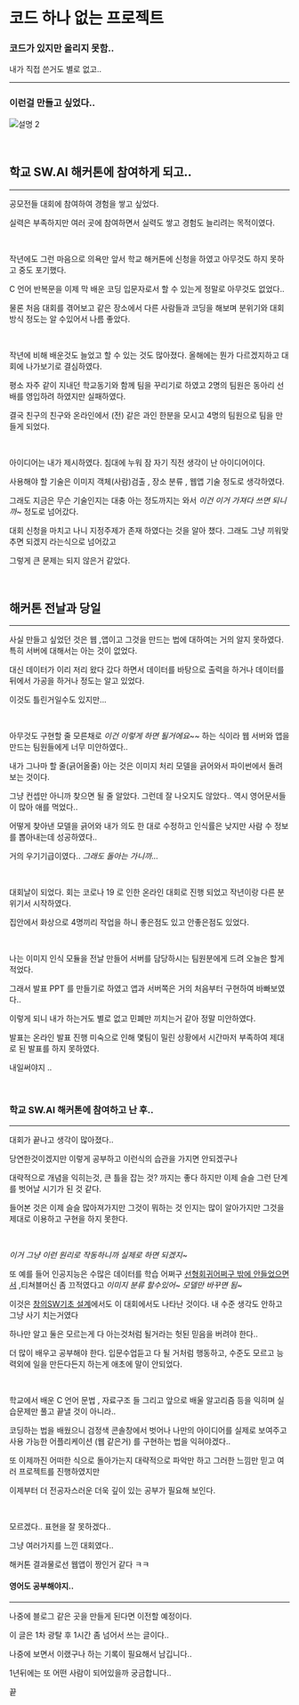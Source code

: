# 코드 하나 없는 프로젝트

### 코드가 있지만 올리지 못함.. 

내가 직접 쓴거도 별로 없고..

<hr>

### 이런걸 만들고 싶었다..
![설명 2](https://user-images.githubusercontent.com/53388557/86371501-e7146080-bcbb-11ea-80c1-efb4329a2380.png)

<br>

## 학교 SW.AI 해커톤에 참여하게 되고..
<hr>

 공모전들 대회에 참여하여 경험을 쌓고 싶었다.

실력은 부족하지만 여러 곳에 참여하면서 실력도 쌓고 경험도 늘리려는 목적이였다.

<br>

 작년에도 그런 마음으로 의욕만 앞서 학교 해커톤에 신청을 하였고 아무것도 하지 못하고 중도 포기했다.

C 언어 반복문을 이제 막 배운 코딩 입문자로서 할 수 있는게 정말로 아무것도 없었다.. 

물론 처음 대회를 겪어보고 같은 장소에서 다른 사람들과 코딩을 해보며 분위기와 대회방식 정도는 알 수있어서 나름 좋았다.

<br>

 작년에 비해 배운것도 늘었고 할 수 있는 것도 많아졌다. 올해에는 뭔가 다르겠지하고 대회에 나가보기로 결심하였다.

평소 자주 같이 지내던 학교동기와 함께 팀을 꾸리기로 하였고 2명의 팀원은 동아리 선배를 영입하려 하였지만 실패하였다.

결국 친구의 친구와 온라인에서 (전) 같은 과인 한분을 모시고 4명의 팀원으로 팀을 만들게 되었다.

<br>

 아이디어는 내가 제시하였다. 침대에 누워 잠 자기 직전 생각이 난 아이디어이다. 

사용해야 할 기술은 이미지 객체(사람)검출 , 장소 분류 , 웹앱 기술 정도로 생각하였다.

그래도 지금은 무슨 기술인지는 대충 아는 정도까지는 와서 *이건 이거 가져다 쓰면 되니까~* 정도로 넘어갔다.

대회 신청을 마치고 나니 지정주제가 존재 하였다는 것을 알아 챘다. 그래도 그냥 끼워맞추면 되겠지 라는식으로 넘어갔고 

그렇게 큰 문제는 되지 않은거 같았다.

<br>

## 해커톤 전날과 당일
<hr>

 사실 만들고 싶었던 것은 웹 ,앱이고 그것을 만드는 법에 대하여는 거의 알지 못하였다. 특히 서버에 대해서는 아는 것이 없었다.
 
대신 데이터가 이리 저리 왔다 갔다 하면서 데이터를 바탕으로 출력을 하거나 데이터를 뒤에서 가공을 하거나 정도는 알고 있었다.
 
이것도 틀린거일수도 있지만...
 
 <br>

 아무것도 구현할 줄 모른채로 *이건 이렇게 하면 될거에요~~* 하는 식이라 웹 서버와 앱을 만드는 팀원들에게 너무 미안하였다..
 
내가 그나마 할 줄(긁어올줄) 아는 것은 이미지 처리 모델을 긁어와서 파이썬에서 돌려보는 것이다. 
 
그냥 컨셉만 아니까 찾으면 될 줄 알았다. 그런데 잘 나오지도 않았다.. 역시 영어문서들이 많아 애를 먹었다..
 
어떻게 찾아낸 모델을 긁어와 내가 의도 한 대로 수정하고 인식률은 낮지만 사람 수 정보를 뽑아내는데 성공하였다..
 
거의 우기기급이였다.. *그래도 돌아는 가니까...*
 
<br>
 
 대회날이 되었다. 회는 코로나 19 로 인한 온라인 대회로 진행 되었고 작년이랑 다른 분위기서 시작하였다.
 
집안에서 화상으로 4명끼리 작업을 하니 좋은점도 있고 안좋은점도 있었다.
 
 <br>
 
 나는 이미지 인식 모듈을 전날 만들어 서버를 담당하시는 팀원분에게 드려 오늘은 할게 적었다. 
 
그래서 발표 PPT 를 만들기로 하였고 앱과 서버쪽은 거의 처음부터 구현하여 바빠보였다..
 
이렇게 되니 내가 하는거도 별로 없고 민폐만 끼치는거 같아 정말 미안하였다.
 
 
 
 
발표는 온라인 발표 진행 미숙으로 인해 몇팀이 밀린 상황에서 시간마저 부족하여 제대로 된 발표를 하지 못하였다.
 

내일써야지 ..



<br>

### 학교 SW.AI 해커톤에 참여하고 난 후..
<hr>

 대회가 끝나고 생각이 많아졌다..
 
당연한것이겠지만 이렇게 공부하고 이런식의 습관을 가지면 안되겠구나

대략적으로 개념을 익히는것, 큰 틀을 잡는 것? 까지는 좋다 하지만 이제 슬슬 그런 단계를 벗어날 시기가 된 것 같다.
 
들어본 것은 이제 슬슬 많아져가지만 그것이 뭐하는 것 인지는 많이 알아가지만 그것을 제대로 이용하고 구현을 하지 못한다. 

<br>

*이거 그냥 이런 원리로 작동하니까 실제로 하면 되겠지~* 

또 예를 들어 인공지능은 수많은 데이터를 학습 어쩌구 [선형회귀어쩌구 밖에 안들었으면서] ,티쳐블머신 좀 끄적였다고 *이미지 분류 할수있어~ 모델만 바꾸면 됨~* 

이것은 [창의SW기초 설계]에서도 이 대회에서도 나타난 것이다. 내 수준 생각도 안하고 그냥 사기 치는거였다 

하나만 알고 둘은 모르는게 다 아는것처럼 될거라는 헛된 믿음을 버려야 한다..

더 많이 배우고 공부해야 한다. 입문수업듣고 다 될 거처럼 행동하고, 수준도 모르고 능력외에 일을 만든다든지 하는게 애초에 말이 안되었다.

<br>

학교에서 배운 C 언어 문법 , 자료구조 들 그리고 앞으로 배울 알고리즘 등을 익히며 실습문제만 풀고 끝낼 것이 아니라..

코딩하는 법을 배웠으니 검정색 콘솔창에서 벗어나 나만의 아이디어를 실제로 보여주고 사용 가능한 어플리케이션 (웹 같은거) 를 구현하는 법을 익혀야겠다..

또 이제까진 어떠한 식으로 돌아가는지 대략적으로 파악만 하고 그러한 느낌만 믿고 여러 프로젝트를 진행하였지만

이제부터 더 전공자스러운 더욱 깊이 있는 공부가 필요해 보인다.

<br>

모르겠다.. 표현을 잘 못하겠다.. 

그냥 여러가지를 느낀 대회였다..

해커톤 결과물로선 웹앱이 짱인거 같다 ㅋㅋ

#### 영어도 공부해야지..

<hr>

나중에 블로그 같은 곳을 만들게 된다면 이전할 예정이다.

이 글은 1차 광탈 후 1시간 좀 넘어서 쓰는 글이다..

나중에 보면서 이랬구나 하는 기록이 필요해서 남깁니다..

1년뒤에는 또 어떤 사람이 되어있을까 궁금합니다..

끝

[창의SW기초 설계]:
https://github.com/GHooN99/2020_SW_Project
[선형회귀어쩌구 밖에 안들었으면서]:
https://github.com/GHooN99/My_study/tree/master/%EC%9D%B8%EA%B3%B5%EC%A7%80%EB%8A%A5%20%EA%B8%B0%EC%B4%88%20%EC%8A%A4%ED%84%B0%EB%94%94
